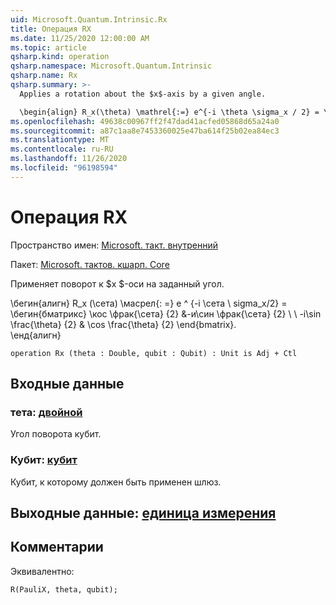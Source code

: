 ```yaml
---
uid: Microsoft.Quantum.Intrinsic.Rx
title: Операция RX
ms.date: 11/25/2020 12:00:00 AM
ms.topic: article
qsharp.kind: operation
qsharp.namespace: Microsoft.Quantum.Intrinsic
qsharp.name: Rx
qsharp.summary: >-
  Applies a rotation about the $x$-axis by a given angle.

  \begin{align} R_x(\theta) \mathrel{:=} e^{-i \theta \sigma_x / 2} = \begin{bmatrix} \cos \frac{\theta}{2} & -i\sin \frac{\theta}{2}  \\\\ -i\sin \frac{\theta}{2} & \cos \frac{\theta}{2} \end{bmatrix}. \end{align}
ms.openlocfilehash: 49638c00967ff2f47dad41acfed05868d65a24a0
ms.sourcegitcommit: a87c1aa8e7453360025e47ba614f25b02ea84ec3
ms.translationtype: MT
ms.contentlocale: ru-RU
ms.lasthandoff: 11/26/2020
ms.locfileid: "96198594"
---
```

# <a name="rx-operation"></a>Операция RX

Пространство имен: [Microsoft. такт. внутренний](xref:Microsoft.Quantum.Intrinsic)

Пакет: [Microsoft. тактов. кшарп. Core](https://nuget.org/packages/Microsoft.Quantum.QSharp.Core)


Применяет поворот к $x $-оси на заданный угол.

\бегин{алигн} R_x (\сета) \масрел{: =} e ^ {-i \сета \ sigma_x/2} = \бегин{бматрикс} \кос \фрак{\сета} {2} &-и\син \фрак{\сета} {2} \\ \\ -i\sin \frac{\theta} {2} & \cos \frac{\theta} {2} \end{bmatrix}.  
\енд{алигн}

```qsharp
operation Rx (theta : Double, qubit : Qubit) : Unit is Adj + Ctl
```


## <a name="input"></a>Входные данные

### <a name="theta--double"></a>тета: [двойной](xref:microsoft.quantum.lang-ref.double)

Угол поворота кубит.


### <a name="qubit--qubit"></a>Кубит: [кубит](xref:microsoft.quantum.lang-ref.qubit)

Кубит, к которому должен быть применен шлюз.



## <a name="output--unit"></a>Выходные данные: [единица измерения](xref:microsoft.quantum.lang-ref.unit)



## <a name="remarks"></a>Комментарии

Эквивалентно:

```qsharp
R(PauliX, theta, qubit);
```